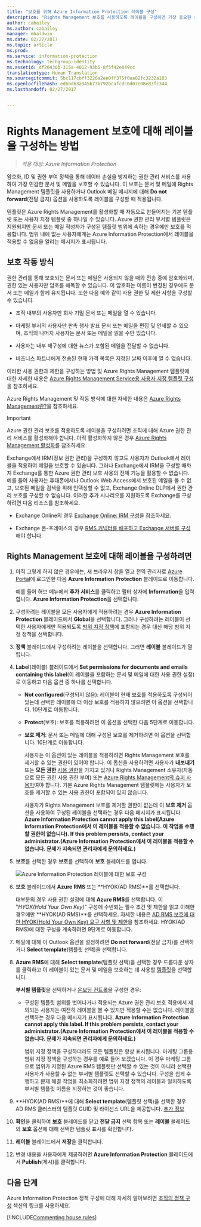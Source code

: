 ```yaml
---
title: "보호를 위해 Azure Information Protection 레이블 구성"
description: "Rights Management 보호를 사용하도록 레이블을 구성하면 가장 중요한 문서 및 메일을 보호할 수 있습니다."
author: cabailey
ms.author: cabailey
manager: mbaldwin
ms.date: 02/27/2017
ms.topic: article
ms.prod: 
ms.service: information-protection
ms.technology: techgroup-identity
ms.assetid: df26430b-315a-4012-93b5-8f5f42e049cc
translationtype: Human Translation
ms.sourcegitcommit: 5bc117cbff3226a2ee0ff375f0aa02fc3232a183
ms.openlocfilehash: ed6bd63a945b73b792bcafcdc0d07e08e83fc344
ms.lasthandoff: 02/27/2017


---
```


# <a name="how-to-configure-a-label-for-rights-management-protection"></a>Rights Management 보호에 대해 레이블을 구성하는 방법

>*적용 대상: Azure Information Protection*

암호화, ID 및 권한 부여 정책을 통해 데이터 손실을 방지하는 권한 관리 서비스를 사용하여 가장 민감한 문서 및 메일을 보호할 수 있습니다. 이 보호는 문서 및 메일에 Rights Management 템플릿을 사용하거나 Outlook 메일 메시지에 대해 **Do not forward**(전달 금지) 옵션을 사용하도록 레이블을 구성할 때 적용됩니다. 

템플릿은 Azure Rights Management를 활성화할 때 자동으로 만들어지는 기본 템플릿 또는 사용자 지정 템플릿 중 하나일 수 있습니다. Azure 권한 관리 부서별 템플릿은 지원되지만 문서 또는 메일 작성자가 구성된 템플릿 범위에 속하는 경우에만 보호를 적용합니다. 범위 내에 없는 사용자에게는 Azure Information Protection에서 레이블을 적용할 수 없음을 알리는 메시지가 표시됩니다.

## <a name="how-the-protection-works"></a>보호 작동 방식

권한 관리를 통해 보호되는 문서 또는 메일은 사용되지 않을 때와 전송 중에 암호화되며, 권한 있는 사용자만 암호를 해독할 수 있습니다. 이 암호화는 이름이 변경된 경우에도 문서 또는 메일과 함께 유지됩니다. 또한 다음 예와 같이 사용 권한 및 제한 사항을 구성할 수 있습니다.

- 조직 내부의 사용자만 회사 기밀 문서 또는 메일을 열 수 있습니다.

- 마케팅 부서의 사용자만 판촉 행사 발표 문서 또는 메일을 편집 및 인쇄할 수 있으며, 조직의 나머지 사용자는 문서 또는 메일을 읽을 수만 있습니다.

- 사용자는 내부 재구성에 대한 뉴스가 포함된 메일을 전달할 수 없습니다.

- 비즈니스 파트너에게 전송된 현재 가격 목록은 지정된 날짜 이후에 열 수 없습니다.

이러한 사용 권한과 제한을 구성하는 방법 및 Azure Rights Management 템플릿에 대한 자세한 내용은 [Azure Rights Management Service용 사용자 지정 템플릿 구성](../deploy-use/configure-custom-templates.md)을 참조하세요.

Azure Rights Management 및 작동 방식에 대한 자세한 내용은 [Azure Rights Management란?](../understand-explore/what-is-azure-rms.md)을 참조하세요.

> [!IMPORTANT]
> Azure 권한 관리 보호를 적용하도록 레이블을 구성하려면 조직에 대해 Azure 권한 관리 서비스를 활성화해야 합니다. 아직 활성화하지 않은 경우 [Azure Rights Management 활성화](../deploy-use/activate-service.md)를 참조하세요.

Exchange에서 IRM(정보 권한 관리)을 구성하지 않고도 사용자가 Outlook에서 레이블을 적용하여 메일을 보호할 수 있습니다. 그러나 Exchange에서 IRM을 구성할 때까지 Exchange를 통한 Azure 권한 관리 보호 사용의 전체 기능을 활용할 수 없습니다. 예를 들어 사용자는 휴대폰에서나 Outlook Web Access에서 보호된 메일을 볼 수 없고, 보호된 메일을 검색을 위해 인덱싱할 수 없고, Exchange Online DLP에서 권한 관리 보호를 구성할 수 없습니다. 이러한 추가 시나리오를 지원하도록 Exchange를 구성하려면 다음 리소스를 참조하세요.

- Exchange Online의 경우 [Exchange Online: IRM 구성](../deploy-use/configure-office365.md#exchange-online-irm-configuration)을 참조하세요.

- Exchange 온-프레미스의 경우 [RMS 커넥터를 배포하고 Exchange 서버를 구성](../deploy-use/deploy-rms-connector.md)해야 합니다. 


## <a name="to-configure-a-label-for-rights-management-protection"></a>Rights Management 보호에 대해 레이블을 구성하려면

1. 아직 그렇게 하지 않은 경우에는, 새 브라우저 창을 열고 전역 관리자로 [Azure Portal](https://portal.azure.com)에 로그인한 다음 **Azure Information Protection** 블레이드로 이동합니다. 

    예를 들어 허브 메뉴에서 **추가 서비스**를 클릭하고 필터 상자에 **Information**을 입력합니다. **Azure Information Protection**을 선택합니다.

2. 구성하려는 레이블을 모든 사용자에게 적용하려는 경우 **Azure Information Protection** 블레이드에서 **Global**을 선택합니다. 그러나 구성하려는 레이블이 선택한 사용자에게만 적용되도록 [범위 지정 정책](configure-policy-scope.md)에 포함되는 경우 대신 해당 범위 지정 정책을 선택합니다.

3. **정책** 블레이드에서 구성하려는 레이블을 선택합니다. 그러면 **레이블** 블레이드가 열립니다. 

4. **Label**(레이블) 블레이드에서 **Set permissions for documents and emails containing this label**(이 레이블을 포함하는 문서 및 메일에 대한 사용 권한 설정)로 이동하고 다음 옵션 중 하나를 선택합니다.
    
    - **Not configured**(구성되지 않음): 레이블이 현재 보호를 적용하도록 구성되어 있는데 선택한 레이블에 더 이상 보호를 적용하지 않으려면 이 옵션을 선택합니다. 10단계로 이동합니다.
    
    - **Protect**(보호): 보호를 적용하려면 이 옵션을 선택한 다음 5단계로 이동합니다.
    
    - **보호 제거**: 문서 또는 메일에 대해 구성된 보호를 제거하려면 이 옵션을 선택합니다. 10단계로 이동합니다.
        
        사용자는 이 옵션이 있는 레이블을 적용하려면 Rights Management 보호를 제거할 수 있는 권한이 있어야 합니다. 이 옵션을 사용하려면 사용자가 **내보내기** 또는 **모든 권한** [사용 권한](../deploy-use/configure-usage-rights.md)을 가지고 있거나 Rights Management 소유자(자동으로 모든 권한 사용 권한 부여) 또는 [Azure Rights Management의 슈퍼 사용자](../deploy-use/configure-super-users.md)여야 합니다. 기본 Azure Rights Management 템플릿에는 사용자가 보호를 제거할 수 있는 사용 권한이 포함되어 있지 않습니다. 
        
        사용자가 Rights Management 보호를 제거할 권한이 없는데 이 **보호 제거** 옵션을 사용하여 구성된 레이블을 선택하는 경우 다음 메시지가 표시됩니다. **Azure Information Protection cannot apply this label(Azure Information Protection에서 이 레이블을 적용할 수 없습니다. 이 작업을 수행할 권한이 없습니다). If this problem persists, contact your administrator.(Azure Information Protection에서 이 레이블을 적용할 수 없습니다. 문제가 지속되면 관리자에게 문의하세요.)**

5. **보호**를 선택한 경우 **보호**를 선택하여 **보호** 블레이드를 엽니다.
    
    ![Azure Information Protection 레이블에 대한 보호 구성](../media/info-protect-protection-bar.png)

6. **보호** 블레이드에서 **Azure RMS** 또는 **HYOK(AD RMS)**를 선택합니다. 
    
    대부분의 경우 사용 권한 설정에 대해 **Azure RMS**를 선택합니다. 이 "*HYOK(Hold Your Own Key)*" 구성에 수반되는 필수 조건 및 제한을 읽고 이해한 경우에만 **HYOK(AD RMS)**를 선택하세요. 자세한 내용은 [AD RMS 보호에 대한 HYOK(Hold Your Own Key) 요구 사항 및 제한](configure-adrms-restrictions.md)을 참조하세요. HYOK(AD RMS)에 대한 구성을 계속하려면 9단계로 이동합니다.
    
7. 메일에 대해 이 Outlook 옵션을 설정하려면 **Do not forward**(전달 금지)를 선택하거나 **Select template**(템플릿 선택)을 선택합니다. 
    
8. **Azure RMS**에 대해 **Select template**(템플릿 선택)을 선택한 경우 드롭다운 상자를 클릭하고 이 레이블이 있는 문서 및 메일을 보호하는 데 사용할 [템플릿](../deploy-use/configure-custom-templates.md)을 선택합니다.
    
    **부서별 템플릿**을 선택하거나 [온보딩 컨트롤](../deploy-use/activate-service.md#configuring-onboarding-controls-for-a-phased-deployment)을 구성한 경우:
    
    - 구성된 템플릿 범위를 벗어나거나 적용되는 Azure 권한 관리 보호 적용에서 제외되는 사용자는 여전히 레이블을 볼 수 있지만 적용할 수는 없습니다. 레이블을 선택하는 경우 다음 메시지가 표시됩니다. **Azure Information Protection cannot apply this label. If this problem persists, contact your administrator.(Azure Information Protection에서 이 레이블을 적용할 수 없습니다. 문제가 지속되면 관리자에게 문의하세요.)**
    
        범위 지정 정책을 구성하더라도 모든 템플릿은 항상 표시됩니다. 마케팅 그룹용 범위 지정 정책을 구성하는 경우를 예로 들어 보겠습니다. 이 경우 마케팅 그룹으로 범위가 지정된 Azure RMS 템플릿만 선택할 수 있는 것이 아니라 선택한 사용자가 사용할 수 없는 부서별 템플릿도 선택할 수 있습니다. 구성을 쉽게 수행하고 문제 해결 작업을 최소화하려면 범위 지정 정책의 레이블과 일치하도록 부서별 템플릿 이름을 지정하는 것이 좋습니다. 
            
9. **HYOK(AD RMS)**에 대해 **Select template**(템플릿 선택)을 선택한 경우 AD RMS 클러스터의 템플릿 GUID 및 라이선스 URL을 제공합니다. [추가 정보](configure-adrms-restrictions.md#locating-the-information-to-specify-ad-rms-protection-with-an-azure-information-protection-label)

10. **확인**을 클릭하여 **보호** 블레이드를 닫고 **전달 금지** 선택 항목 또는 **레이블** 블레이드의 **보호** 옵션에 대해 선택한 템플릿 표시를 확인합니다.

10. **레이블** 블레이드에서 **저장**을 클릭합니다.

11. 변경 내용을 사용자에게 제공하려면 **Azure Information Protection** 블레이드에서 **Publish**(게시)를 클릭합니다.

## <a name="next-steps"></a>다음 단계

Azure Information Protection 정책 구성에 대해 자세히 알아보려면 [조직의 정책 구성](configure-policy.md#configuring-your-organizations-policy) 섹션의 링크를 사용하세요.  

[!INCLUDE[Commenting house rules](../includes/houserules.md)]
